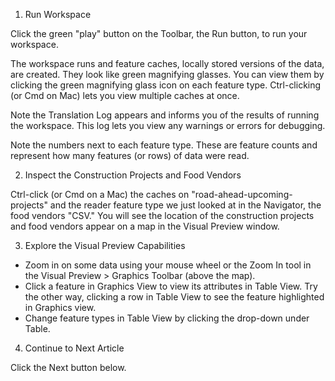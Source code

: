 1. Run Workspace

Click the green "play" button on the Toolbar, the Run button, to run your workspace.

The workspace runs and feature caches, locally stored versions of the data, are created. They look like green magnifying glasses. You can view them by clicking the green magnifying glass icon on each feature type. Ctrl-clicking (or Cmd on Mac) lets you view multiple caches at once.

Note the Translation Log appears and informs you of the results of running the workspace. This log lets you view any warnings or errors for debugging.

Note the numbers next to each feature type. These are feature counts and represent how many features (or rows) of data were read.

2. Inspect the Construction Projects and Food Vendors

Ctrl-click (or Cmd on a Mac) the caches on "road-ahead-upcoming-projects" and the reader feature type we just looked at in the Navigator, the food vendors "CSV." You will see the location of the construction projects and food vendors appear on a map in the Visual Preview window.

3. Explore the Visual Preview Capabilities

- Zoom in on some data using your mouse wheel or the Zoom In tool in the Visual Preview > Graphics Toolbar (above the map).
- Click a feature in Graphics View to view its attributes in Table View. Try the other way, clicking a row in Table View to see the feature highlighted in Graphics view.
- Change feature types in Table View by clicking the drop-down under Table.

4. Continue to Next Article

Click the Next button below.
